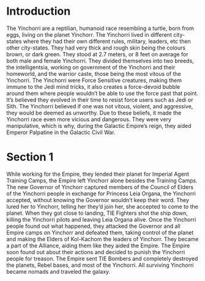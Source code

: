 # Introduction

The Yinchorri are a reptilian, humanoid race resembling a turtle, born from eggs, living on the planet Yinchorr.
The Yinchorri lived in different city-states where they had their own different rules, military, leaders, etc then other city-states.
They had very thick and rough skin being the colours brown, or dark green.
They stood at 2.7 meters, or 8 feet on average for both male and female Yinchorri.
They divided themselves into two breeds, the intelligentsia, working on government of the Yinchorri and their homeworld, and the warrior caste, those being the most vitous of the Yinchorri.
The Yinchorri were Force Sensitive creatures, making them immune to the Jedi mind tricks, it also creates a force-devoid bubble around them where people wouldn’t be able to use the force past that point.
It’s believed they evolved in their time to resist force users such as Jedi or Sith.
The Yinchorri believed if one was not vitous, violent, and aggressive, they would be deemed as unworthy.
Due to these beliefs, it made the Yinchorri race even more vicious and dangerous.
They were very manipulative, which is why, during the Galactic Empire’s reign, they aided Emperor Palpatine in the Galactic Civil War.

# Section 1

While working for the Empire, they lended their planet for Imperial Agent Training Camps, the Empire left Yinchorr alone besides the Training Camps.
The new Governor of Yinchorr captured members of the Council of Elders of the Yinchorri people in exchange for Princess Leia Organa, the Yinchorri accepted, without knowing the Governor wouldn’t keep their word.
They lured her to Yinchorr, telling her they’d join her, she accepted to come to the planet.
When they got close to landing, TIE Fighters shot the ship down, killing the Yinchorri pilots and leaving Leia Organa alive.
Once the Yinchorri people found out what happened, they attacked the Governor and all Empire camps on Yinchorr and defeated them, taking control of the planet and making the Elders of Kol-Kachom the leaders of Yinchorr.
They became a part of the Alliance, aiding them like they aided the Empire.
The Empire soon found out about their actions and decided to punish the Yinchorri people for treason.
The Empire sent TIE Bombers and completely destroyed the planets, Rebel bases, and most of the Yinchorri.
All surviving Yinchorri became nomads and traveled the galaxy.
